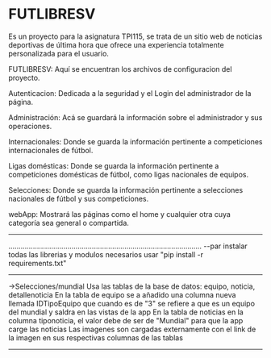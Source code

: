 # FUTLIBRESV
Es un proyecto para la asignatura TPI115, se trata de un sitio web de noticias deportivas de última hora que ofrece una experiencia totalmente personalizada para el usuario.

FUTLIBRESV: Aquí se encuentran los archivos de configuracion del proyecto.

Autenticacion: Dedicada a la seguridad y el Login del administrador de la página.

Administración: Acá se guardará la información sobre el administrador y sus operaciones.

Internacionales: Donde se guarda la información pertinente a competiciones internacionales de fútbol.

Ligas domésticas: Donde se guarda la información pertinente a competiciones domésticas de fútbol, como ligas nacionales de equipos.

Selecciones: Donde se guarda la información pertinente a selecciones nacionales de fútbol y sus competiciones.

webApp: Mostrará las páginas como el home y cualquier otra cuya categoría sea general o compartida.

-----------------------------------------------------------------------------------------------
...............................................................................................
--par instalar todas las librerias y modulos necesarios usar "pip install -r requirements.txt"

-----------------------------------------------------------------------------------------------
->Selecciones/mundial
Usa las tablas de la base de datos: equipo, noticia, detallenoticia
En la tabla de equipo se a añadido una columna nueva llemada IDTipoEquipo que cuando es de "3" se refiere a que es un equipo del mundial y saldra en las vistas de la app 
En la tabla de noticias en la columna tiponoticia, el valor debe de ser de "Mundial" para que la app carge las noticias
Las imagenes son cargadas externamente con el link de la imagen en sus respectivas columnas de las tablas

-----------------------------------------------------------------------------------------------


